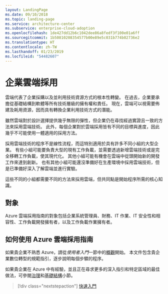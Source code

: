 ```yaml
---
layout: LandingPage
ms.date: 09/10/2018
ms.topic: landing-page
ms.service: architecture-center
ms.subservice: enterprise-cloud-adoption
ms.openlocfilehash: 1de427dd12b6c1042dee86a8fedf3f100e01a6ff
ms.sourcegitcommit: 1b50810208354577b00e89e5c031b774b02736e2
ms.translationtype: HT
ms.contentlocale: zh-TW
ms.lasthandoff: 01/23/2019
ms.locfileid: "54482607"
---
```

# <a name="enterprise-cloud-adoption"></a>企業雲端採用

雲端代表了企業採購以及並利用技術資源方式的根本性轉變。 在過去，企業要承擔從基礎結構到軟體等所有技術層級的擁有權和責任。 現在，雲端可以視需要佈建及耗用資源，因而具有轉換企業利用技術方式的潛能。

雖然雲端對於設計選擇提供幾乎無限的彈性，但企業仍在尋找經過實證且一致的方法來採用雲端技術。 此外，每個企業對於雲端採用皆有不同的目標與進度，因此幾乎不可能使用一體適用的採用方法。

採用雲端技術的程序不是線性流程，而這特別適用於具有許多不同小組的大型企業。 有些小組可能要負責大型的現有工作負載，並需要透過新增雲端技術或是完全移轉工作負載，使其現代化。 其他小組可能有機會在雲端中從頭開始新的開發工作來達到創新。 也有其他小組可能還沒準備好在生產環境中採用雲端技術，但是已準備好深入了解雲端並進行實驗。

這些不同的小組都需要不同的方法來採用雲端，但共同點是開始程序所需的核心知識。

## <a name="audience"></a>對象

Azure 雲端採用指南的對象包括企業系統管理員、財務、IT 作業、IT 安全性和相容性、工作負載開發擁有者，以及工作負載作業擁有者。

## <a name="how-to-use-the-azure-cloud-adoption-guide"></a>如何使用 Azure 雲端採用指南

如果貴企業不熟悉 Azure，請從*使用者入門*一節中的[概觀](getting-started/overview.md)開始。 本文件包含貴企業數位轉型的規範指引，逐步說明每個步驟的程序。

如果貴企業在 Azure 中有經驗，並且正在尋求更多的深入指引和特定區域的最佳做法，可參閱[治理](governance/overview.md)和[基礎結構](infrastructure/basic-workload.md)小節。

> [!div class="nextstepaction"]
> [快速入門](getting-started/overview.md)